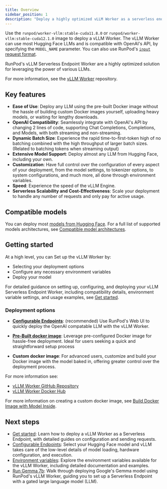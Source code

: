 ```yaml
---
title: Overview
sidebar_position: 1
description: "Deploy a highly optimized vLLM Worker as a serverless endpoint, leveraging Hugging Face LLMs and OpenAI's API with ease, featuring ease of use, open compatibility, dynamic batch size, and customization options for a scalable and cost-effective solution."
---
```


Use the `runpod/worker-vllm:stable-cuda11.8.0` or `runpod/worker-vllm:stable-cuda12.1.0` image to deploy a vLLM Worker.
The vLLM Worker can use most Hugging Face LLMs and is compatible with OpenAI's API, by specifying the `MODEL_NAME` parameter.
You can also use RunPod's [`input` request format](/serverless/endpoints/send-requests).

RunPod's vLLM Serverless Endpoint Worker are a highly optimized solution for leveraging the power of various LLMs.

For more information, see the [vLLM Worker](https://github.com/runpod-workers/worker-vllm) repository.

## Key features

- **Ease of Use**: Deploy any LLM using the pre-built Docker image without the hassle of building custom Docker images yourself, uploading heavy models, or waiting for lengthy downloads.
- **OpenAI Compatibility**: Seamlessly integrate with OpenAI's API by changing 2 lines of code, supporting Chat Completions, Completions, and Models, with both streaming and non-streaming.
- **Dynamic Batch Size**: Experience the rapid time-to-first-token high of no batching combined with the high throughput of larger batch sizes. (Related to batching tokens when streaming output)
- **Extensive Model Support**: Deploy almost any LLM from Hugging Face, including your own.
- **Customization**: Have full control over the configuration of every aspect of your deployment, from the model settings, to tokenizer options, to system configurations, and much more, all done through environment variables.
- **Speed**: Experience the speed of the vLLM Engine.
- **Serverless Scalability and Cost-Effectiveness**: Scale your deployment to handle any number of requests and only pay for active usage.

## Compatible models

You can deploy most [models from Hugging Face](https://huggingface.co/models?other=LLM).
For a full list of supported models architectures, see [Compatible model architectures](https://github.com/runpod-workers/worker-vllm/blob/main/README.md#compatible-model-architectures).

## Getting started

At a high level, you can Set up the vLLM Worker by:

- Selecting your deployment options
- Configure any necessary environment variables
- Deploy your model

For detailed guidance on setting up, configuring, and deploying your vLLM Serverless Endpoint Worker, including compatibility details, environment variable settings, and usage examples, see [Get started](/serverless/workers/vllm/get-started).

### Deployment options

- **[Configurable Endpoints](/serverless/workers/vllm/get-started#deploy-using-the-web-ui)**: (recommended) Use RunPod's Web UI to quickly deploy the OpenAI compatable LLM with the vLLM Worker.

- **[Pre-Built docker image](/serverless/workers/vllm/get-started#deploy-using-the-worker-image)**: Leverage pre-configured Docker image for hassle-free deployment. Ideal for users seeking a quick and straightforward setup process

- **Custom docker image**: For advanced users, customize and build your Docker image with the model baked in, offering greater control over the deployment process.

For more information see:

- [vLLM Worker GitHub Repository](https://github.com/runpod-workers/worker-vllm)
- [vLLM Worker Docker Hub](https://hub.docker.com/r/runpod/worker-vllm/tags)

For more information on creating a custom docker image, see [Build Docker Image with Model Inside](https://github.com/runpod-workers/worker-vllm/blob/main/README.md#option-2-build-docker-image-with-model-inside).

## Next steps

- [Get started](/serverless/workers/vllm/get-started): Learn how to deploy a vLLM Worker as a Serverless Endpoint, with detailed guides on configuration and sending requests.
- [Configurable Endpoints](/serverless/workers/vllm/configurable-endpoints): Select your Hugging Face model and vLLM takes care of the low-level details of model loading, hardware configuration, and execution.
- [Environment variables](/serverless/workers/vllm/environment-variables): Explore the environment variables available for the vLLM Worker, including detailed documentation and examples.
- [Run Gemma 7b](/tutorials/serverless/gpu/run-gemma-7b): Walk through deploying Google's Gemma model using RunPod's vLLM Worker, guiding you to set up a Serverless Endpoint with a gated large language model (LLM).
